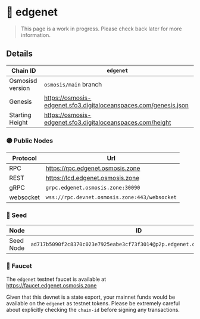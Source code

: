 # 🧪 edgenet

> This page is a work in progress. Please check back later for more information.

## Details

| Chain ID         | `edgenet`                                                          |
|------------------|--------------------------------------------------------------------|
| Osmosisd version | `osmosis/main` branch                                              |
| Genesis          | <https://osmosis-edgenet.sfo3.digitaloceanspaces.com/genesis.json> |
| Starting Height  | <https://osmosis-edgenet.sfo3.digitaloceanspaces.com/height>       |

### 🟣 Public Nodes

| Protocol  | Url                                           |
|-----------|-----------------------------------------------|
| RPC       | <https://rpc.edgenet.osmosis.zone>            |
| REST      | <https://lcd.edgenet.osmosis.zone>            |
| gRPC      | `grpc.edgenet.osmosis.zone:30090`             |
| websocket | `wss://rpc.devnet.osmosis.zone:443/websocket` |

### 🌱 Seed

| Node      | ID                                                                        |
|-----------|---------------------------------------------------------------------------|
| Seed Node | `ad717b5090f2c8370c023e7925eabe3cf73f3014@p2p.edgenet.osmosis.zone:30056` |

### 🚰 Faucet

The `edgenet` testnet faucet is available at <https://faucet.edgenet.osmosis.zone>

Given that this devnet is a state export, your mainnet funds would be available on the `edgenet` as testnet tokens.
Please be extremely careful about explicitly checking the `chain-id` before signing any transactions.
